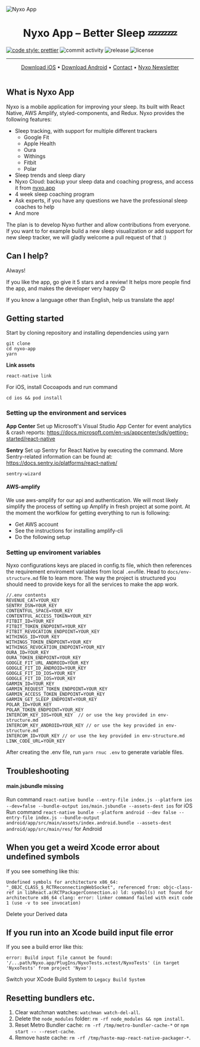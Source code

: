 ![Nyxo App](https://github.com/hello-nyxo/nyxo-website/blob/master/static/images/cover.png)


<p align="center">
<h1 align=center>Nyxo App – Better Sleep 💤💤💤</h1>
</p>

[![code style: prettier](https://img.shields.io/badge/code_style-prettier-ff69b4.svg?style=flat-square)](https://github.com/prettier/prettier)
![commit activity](https://img.shields.io/github/commit-activity/w/hello-nyxo/nyxo-app)
![release](https://img.shields.io/github/v/release/hello-nyxo/nyxo-app)
![license](https://img.shields.io/github/license/hello-nyxo/nyxo-app)

--- 

<p align="center">
  <a href="https://apps.apple.com/us/app/nyxo-sleep-coaching/id1440417031">Download iOS</a> • <a href="https://play.google.com/store/apps/details?id=fi.nyxo.app">Download Android</a> • <a href="mailto:hello+github@nyxo.fi">Contact</a> • <a href="http://eepurl.com/g-0zKD">Nyxo Newsletter</a>
<br><br>
</p>

## What is Nyxo App
Nyxo is a mobile application for improving your sleep. Its built with React Native, AWS Amplify, styled-components, and Redux. Nyxo provides the following features:
- Sleep tracking, with support for multiple different trackers
  - Google Fit
  - Apple Health
  - Oura
  - Withings
  - Fitbit
  - Polar
- Sleep trends and sleep diary
- Nyxo Cloud: backup your sleep data and coaching progress, and access it from [nyxo.app](https://nyxo.app)
- 4 week sleep coaching program
- Ask experts, if you have any questions we have the professional sleep coaches to help
- And more

The plan is to develop Nyxo further and allow contributions from everyone. If you want to for example build a new sleep visualization or add support for new sleep tracker, we will gladly welcome a pull request of that :)

## Can I help?
Always!

If you like the app, go give it 5 stars and a review! It helps more people find the app, and makes the developer very happy 😊



If you know a language other than English, help us translate the app!


## Getting started

Start by cloning repository and installing dependencies using yarn

```shell
git clone
cd nyxo-app
yarn
```

__Link assets__

```shell
react-native link
```

For iOS, install Cocoapods and run command

```shell
cd ios && pod install
```

### Setting up the environment and services

__App Center__
Set up Microsoft's Visual Studio App Center for event analytics & crash reports: https://docs.microsoft.com/en-us/appcenter/sdk/getting-started/react-native

__Sentry__
Set up Sentry for React Native by executing the command. More Sentry-related information can be found at: https://docs.sentry.io/platforms/react-native/

```shell 
sentry-wizard
```

#### AWS-amplify
We use aws-amplify for our api and authentication. We will most likely simplify the process of setting up Amplify in fresh project at some point. At the moment the worfklow for getting everything to run is following:

- Get AWS account
- See the instructions for installing amplify-cli
- Do the following setup



### Setting up enviroment variables

Nyxo configurations keys are placed in config.ts file, which then references the requirement enviroment variables from local `.env`file. Head to `docs/env-structure.md` file to learn more. The way the project is structured you should need to provide keys for all the services to make the app work. 

```
//.env contents
REVENUE_CAT=YOUR_KEY
SENTRY_DSN=YOUR_KEY
CONTENTFUL_SPACE=YOUR_KEY
CONTENTFUL_ACCESS_TOKEN=YOUR_KEY
FITBIT_ID=YOUR_KEY
FITBIT_TOKEN_ENDPOINT=YOUR_KEY
FITBIT_REVOCATION_ENDPOINT=YOUR_KEY
WITHINGS_ID=YOUR_KEY
WITHINGS_TOKEN_ENDPOINT=YOUR_KEY
WITHINGS_REVOCATION_ENDPOINT=YOUR_KEY
OURA_ID=YOUR_KEY
OURA_TOKEN_ENDPOINT=YOUR_KEY
GOOGLE_FIT_URL_ANDROID=YOUR_KEY
GOOGLE_FIT_ID_ANDROID=YOUR_KEY
GOOGLE_FIT_ID_IOS=YOUR_KEY
GOOGLE_FIT_ID_IOS=YOUR_KEY
GARMIN_ID=YOUR_KEY
GARMIN_REQUEST_TOKEN_ENDPOINT=YOUR_KEY
GARMIN_ACCESS_TOKEN_ENDPOINT=YOUR_KEY
GARMIN_GET_SLEEP_ENDPOINT=YOUR_KEY
POLAR_ID=YOUR_KEY
POLAR_TOKEN_ENDPOINT=YOUR_KEY
INTERCOM_KEY_IOS=YOUR_KEY  // or use the key provided in env-structure.md
INTERCOM_KEY_ANDROID=YOUR_KEY // or use the key provided in env-structure.md
INTERCOM_ID=YOUR_KEY // or use the key provided in env-structure.md
LINK_CODE_URL=YOUR_KEY
```

After creating the .env file, run `yarn rnuc .env` to generate variable files.




## Troubleshooting

#### main.jsbundle missing

Run command `react-native bundle --entry-file index.js --platform ios --dev=false --bundle-output ios/main.jsbundle --assets-dest ios` for iOS
Run command `react-native bundle --platform android --dev false --entry-file index.js --bundle-output android/app/src/main/assets/index.android.bundle --assets-dest android/app/src/main/res/` for Android

## When you get a weird Xcode error about undefined symbols

If you see something like this:

`Undefined symbols for architecture x86_64: "_OBJC_CLASS_$_RCTReconnectingWebSocket", referenced from: objc-class-ref in libReact.a(RCTPackagerConnection.o) ld: symbol(s) not found for architecture x86_64 clang: error: linker command failed with exit code 1 (use -v to see invocation)`

Delete your Derived data

## If you run into an Xcode build input file error

If you see a build error like this:

`error: Build input file cannot be found: '/...path/Nyxo.app/PlugIns/NyxoTests.xctest/NyxoTests' (in target 'NyxoTests' from project 'Nyxo')`

Switch your XCode Build System to `Legacy Build System`

## Resetting bundlers etc.

1. Clear watchman watches: `watchman watch-del-all`.
2. Delete the `node_modules` folder: `rm -rf node_modules && npm install`.
3. Reset Metro Bundler cache: `rm -rf /tmp/metro-bundler-cache-*` or `npm start -- --reset-cache`.
4. Remove haste cache: `rm -rf /tmp/haste-map-react-native-packager-*`.
